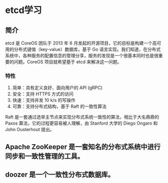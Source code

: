 # etcd学习
## 简介
etcd 是 CoreOS 团队于 2013 年 6 月发起的开源项目，它的目标是构建一个高可用的分布式键值（key-value）数据库，基于 Go 语言实现。我们知道，在分布式系统中，各种服务的配置信息的管理分享，服务的发现是一个很基本同时也是很重要的问题。CoreOS 项目就希望基于 etcd 来解决这一问题。
### 特性
1. 简单：具有定义良好、面向用户的 API (gRPC)
2. 安全：支持 HTTPS 方式的访问
3. 快速：支持并发 10 k/s 的写操作
4. 可靠：支持分布式结构，基于 Raft 的一致性算法

Raft 是一套通过选举主节点来实现分布式系统一致性的算法，相比于大名鼎鼎的 Paxos 算法，它的过程更容易被人理解，由 Stanford 大学的 Diego Ongaro 和 John Ousterhout 提出。

## Apache ZooKeeper 是一套知名的分布式系统中进行同步和一致性管理的工具。

## doozer 是一个一致性分布式数据库。